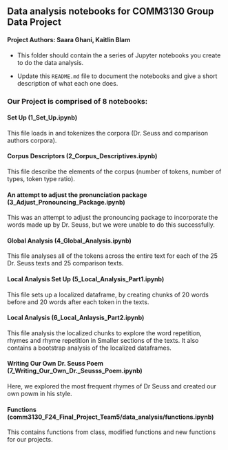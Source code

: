 ## Data analysis notebooks for COMM3130 Group Data Project
#### Project Authors: Saara Ghani, Kaitlin Blam

* This folder should contain the a series of Jupyter notebooks you create to do the data analysis.

* Update this `README.md` file to document the notebooks and give a short description of what each one does.


### Our Project is comprised of 8 notebooks:
#### Set Up (1_Set_Up.ipynb)
This file loads in and tokenizes the corpora (Dr. Seuss and comparison authors corpora).

#### Corpus Descriptors (2_Corpus_Descriptives.ipynb)
This file describe the elements of the corpus (number of tokens, number of types, token type ratio).

#### An attempt to adjust the pronunciation package (3_Adjust_Pronouncing_Package.ipynb)
This was an attempt to adjust the pronouncing package to incorporate the words made up by Dr. Seuss, but we were unable to do this successfully.

#### Global Analysis (4_Global_Analysis.ipynb)
This file analyses all of the tokens across the entire text for each of the 25 Dr. Seuss texts and 25 comparison texts.

#### Local Analysis Set Up (5_Local_Analysis_Part1.ipynb)
This file sets up a localized dataframe, by creating chunks of 20 words before and 20 words after each token in the texts.

#### Local Analysis (6_Local_Anlaysis_Part2.ipynb)
This file analysis the localized chunks to explore the word repetition, rhymes and rhyme repetition in Smaller sections of the texts. It also contains a bootstrap analysis of the localized dataframes.

#### Writing Our Own Dr. Seuss Poem (7_Writing_Our_Own_Dr._Seusss_Poem.ipynb)
Here, we explored the most frequent rhymes of Dr Seuss and created our own powm in his style.

#### Functions (comm3130_F24_Final_Project_Team5/data_analysis/functions.ipynb)
This contains functions from class, modified functions and new functions for our projects.
